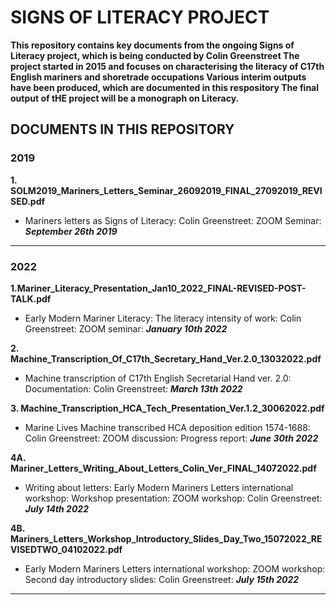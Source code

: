 # **SIGNS OF LITERACY PROJECT**

**This repository contains key documents from the ongoing Signs of Literacy project, which is being conducted by Colin Greenstreet
The project started in 2015 and focuses on characterising the literacy of C17th English mariners and shoretrade occupations
Various interim outputs have been produced, which are documented in this respository
The final output of tHE project will be a monograph on Literacy.**

## DOCUMENTS IN THIS REPOSITORY

### **2019**

**1. SOLM2019_Mariners_Letters_Seminar_26092019_FINAL_27092019_REVISED.pdf**
- Mariners letters as Signs of Literacy: Colin Greenstreet: ZOOM Seminar: ***September 26th 2019***

-----

### **2022**

**1.Mariner_Literacy_Presentation_Jan10_2022_FINAL-REVISED-POST-TALK.pdf**
- Early Modern Mariner Literacy: The literacy intensity of work: Colin Greenstreet: ZOOM seminar: ***January 10th 2022***

**2. Machine_Transcription_Of_C17th_Secretary_Hand_Ver.2.0_13032022.pdf**
- Machine transcription of C17th English Secretarial Hand ver. 2.0: Documentation: Colin Greenstreet: ***March 13th 2022***

**3. Machine_Transcription_HCA_Tech_Presentation_Ver.1.2_30062022.pdf**
- Marine Lives Machine transcribed HCA deposition edition 1574-1688: Colin Greenstreet: ZOOM discussion: Progress report: ***June 30th 2022***

**4A. Mariner_Letters_Writing_About_Letters_Colin_Ver_FINAL_14072022.pdf**
- Writing about letters: Early Modern Mariners Letters international workshop: Workshop presentation: ZOOM workshop: Colin Greenstreet: ***July 14th 2022***

**4B. Mariners_Letters_Workshop_Introductory_Slides_Day_Two_15072022_REVISEDTWO_04102022.pdf**
- Early Modern Mariners Letters international workshop: ZOOM workshop: Second day introductory slides: Colin Greenstreet: ***July 15th 2022***

- ----
